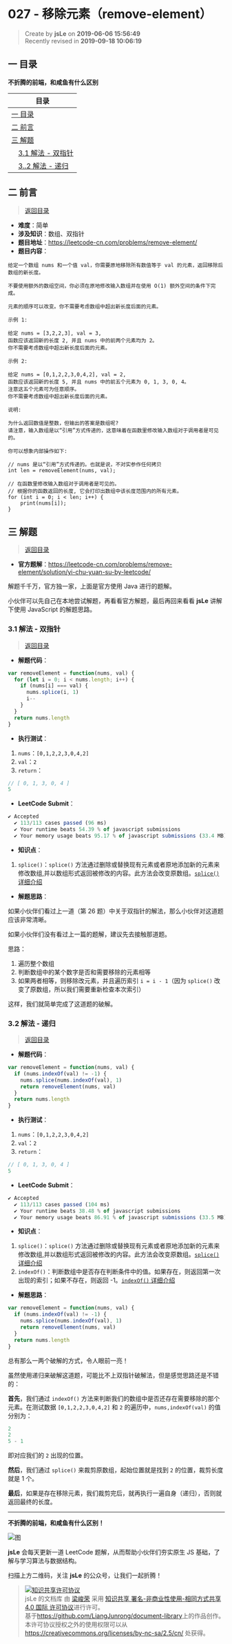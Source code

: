 # 027 - 移除元素（remove-element）

> Create by **jsLe** on **2019-06-06 15:56:49**  
> Recently revised in **2019-09-18 10:06:19**

## <a name="chapter-one" id="chapter-one">一 目录</a>

**不折腾的前端，和咸鱼有什么区别**

| 目录                                                                                     |
| ---------------------------------------------------------------------------------------- |
| [一 目录](#chapter-one)                                                                  |
| <a name="catalog-chapter-two" id="catalog-chapter-two"></a>[二 前言](#chapter-two)       |
| <a name="catalog-chapter-three" id="catalog-chapter-three"></a>[三 解题](#chapter-three) |
| &emsp;[3.1 解法 - 双指针](#chapter-three-one)                                            |
| &emsp;[3..2 解法 - 递归](#chapter-three-two)                                             |

## <a name="chapter-two" id="chapter-two">二 前言</a>

> [返回目录](#chapter-one)

- **难度**：简单
- **涉及知识**：数组、双指针
- **题目地址**：https://leetcode-cn.com/problems/remove-element/
- **题目内容**：

```
给定一个数组 nums 和一个值 val，你需要原地移除所有数值等于 val 的元素，返回移除后数组的新长度。

不要使用额外的数组空间，你必须在原地修改输入数组并在使用 O(1) 额外空间的条件下完成。

元素的顺序可以改变。你不需要考虑数组中超出新长度后面的元素。

示例 1:

给定 nums = [3,2,2,3], val = 3,
函数应该返回新的长度 2, 并且 nums 中的前两个元素均为 2。
你不需要考虑数组中超出新长度后面的元素。

示例 2:

给定 nums = [0,1,2,2,3,0,4,2], val = 2,
函数应该返回新的长度 5, 并且 nums 中的前五个元素为 0, 1, 3, 0, 4。
注意这五个元素可为任意顺序。
你不需要考虑数组中超出新长度后面的元素。

说明:

为什么返回数值是整数，但输出的答案是数组呢?
请注意，输入数组是以“引用”方式传递的，这意味着在函数里修改输入数组对于调用者是可见的。

你可以想象内部操作如下:

// nums 是以“引用”方式传递的。也就是说，不对实参作任何拷贝
int len = removeElement(nums, val);

// 在函数里修改输入数组对于调用者是可见的。
// 根据你的函数返回的长度, 它会打印出数组中该长度范围内的所有元素。
for (int i = 0; i < len; i++) {
    print(nums[i]);
}
```

## <a name="chapter-three" id="chapter-three">三 解题</a>

> [返回目录](#chapter-one)

- **官方题解**：https://leetcode-cn.com/problems/remove-element/solution/yi-chu-yuan-su-by-leetcode/

解题千千万，官方独一家，上面是官方使用 Java 进行的题解。

小伙伴可以先自己在本地尝试解题，再看看官方解题，最后再回来看看 **jsLe** 讲解下使用 JavaScript 的解题思路。

### <a name="chapter-three-one" id="chapter-three-one">3.1 解法 - 双指针</a>

> [返回目录](#chapter-one)

- **解题代码**：

```js
var removeElement = function(nums, val) {
  for (let i = 0; i < nums.length; i++) {
    if (nums[i] === val) {
      nums.splice(i, 1)
      i--
    }
  }
  return nums.length
}
```

- **执行测试**：

1. `nums`：`[0,1,2,2,3,0,4,2]`
2. `val`：`2`
3. `return`：

```js
// [ 0, 1, 3, 0, 4 ]
5
```

- **LeetCode Submit**：

```js
✔ Accepted
  ✔ 113/113 cases passed (96 ms)
  ✔ Your runtime beats 54.39 % of javascript submissions
  ✔ Your memory usage beats 95.17 % of javascript submissions (33.4 MB)
```

- **知识点**：

1. `splice()`：`splice()` 方法通过删除或替换现有元素或者原地添加新的元素来修改数组,并以数组形式返回被修改的内容。此方法会改变原数组。[`splice()` 详细介绍](https://github.com/LiangJunrong/document-library/blob/master/JavaScript-library/JavaScript/%E5%86%85%E7%BD%AE%E5%AF%B9%E8%B1%A1/Array/splice.md)

- **解题思路**：

如果小伙伴们看过上一道（第 26 题）中关于双指针的解法，那么小伙伴对这道题应该非常清晰。

如果小伙伴们没有看过上一篇的题解，建议先去接触那道题。

思路：

1. 遍历整个数组
2. 判断数组中的某个数字是否和需要移除的元素相等
3. 如果两者相等，则移除改元素，并且遍历索引 `i = i - 1`（因为 `splice()` 改变了原数组，所以我们需要重新检查本次索引）

这样，我们就简单完成了这道题的破解。

### <a name="chapter-three-two" id="chapter-three-two">3.2 解法 - 递归</a>

> [返回目录](#chapter-one)

- **解题代码**：

```js
var removeElement = function(nums, val) {
  if (nums.indexOf(val) != -1) {
    nums.splice(nums.indexOf(val), 1)
    return removeElement(nums, val)
  }
  return nums.length
}
```

- **执行测试**：

1. `nums`：`[0,1,2,2,3,0,4,2]`
2. `val`：`2`
3. `return`：

```js
// [ 0, 1, 3, 0, 4 ]
5
```

- **LeetCode Submit**：

```js
✔ Accepted
  ✔ 113/113 cases passed (104 ms)
  ✔ Your runtime beats 38.48 % of javascript submissions
  ✔ Your memory usage beats 86.91 % of javascript submissions (33.5 MB)
```

- **知识点**：

1. `splice()`：`splice()` 方法通过删除或替换现有元素或者原地添加新的元素来修改数组,并以数组形式返回被修改的内容。此方法会改变原数组。[`splice()` 详细介绍](https://github.com/LiangJunrong/document-library/blob/master/JavaScript-library/JavaScript/%E5%86%85%E7%BD%AE%E5%AF%B9%E8%B1%A1/Array/splice.md)
2. `indexOf()`：判断数组中是否存在判断条件中的值。如果存在，则返回第一次出现的索引；如果不存在，则返回 -1。[`indexOf()` 详细介绍](https://github.com/LiangJunrong/document-library/blob/master/JavaScript-library/JavaScript/%E5%86%85%E7%BD%AE%E5%AF%B9%E8%B1%A1/Array/indexOf.md)

- **解题思路**：

```js
var removeElement = function(nums, val) {
  if (nums.indexOf(val) != -1) {
    nums.splice(nums.indexOf(val), 1)
    return removeElement(nums, val)
  }
  return nums.length
}
```

总有那么一两个破解的方式，令人眼前一亮！

虽然使用递归来破解这道题，可能比不上双指针破解法，但是感觉思路还是不错的：

**首先**，我们通过 `indexOf()` 方法来判断我们的数组中是否还存在需要移除的那个元素。在测试数据 `[0,1,2,2,3,0,4,2]` 和 `2` 的遍历中，`nums,indexOf(val)` 的值分别为：

```js
2
2
5 - 1
```

即对应我们的 `2` 出现的位置。

**然后**，我们通过 `splice()` 来裁剪原数组，起始位置就是找到 `2` 的位置，裁剪长度就是 1 个。

**最后**，如果是存在移除元素，我们裁剪完后，就再执行一遍自身（递归），否则就返回最终的长度。

---

**不折腾的前端，和咸鱼有什么区别！**

![图](../../../public-repertory/img/z-small-wechat-public-address.jpg)

**jsLe** 会每天更新一道 LeetCode 题解，从而帮助小伙伴们夯实原生 JS 基础，了解与学习算法与数据结构。

扫描上方二维码，关注 **jsLe** 的公众号，让我们一起折腾！

> <a rel="license" href="http://creativecommons.org/licenses/by-nc-sa/4.0/"><img alt="知识共享许可协议" style="border-width:0" src="https://i.creativecommons.org/l/by-nc-sa/4.0/88x31.png" /></a><br /><span xmlns:dct="http://purl.org/dc/terms/" property="dct:title">jsLe 的文档库</span> 由 <a xmlns:cc="http://creativecommons.org/ns#" href="https://github.com/LiangJunrong/document-library" property="cc:attributionName" rel="cc:attributionURL">梁峻荣</a> 采用 <a rel="license" href="http://creativecommons.org/licenses/by-nc-sa/4.0/">知识共享 署名-非商业性使用-相同方式共享 4.0 国际 许可协议</a>进行许可。<br />基于<a xmlns:dct="http://purl.org/dc/terms/" href="https://github.com/LiangJunrong/document-library" rel="dct:source">https://github.com/LiangJunrong/document-library</a>上的作品创作。<br />本许可协议授权之外的使用权限可以从 <a xmlns:cc="http://creativecommons.org/ns#" href="https://creativecommons.org/licenses/by-nc-sa/2.5/cn/" rel="cc:morePermissions">https://creativecommons.org/licenses/by-nc-sa/2.5/cn/</a> 处获得。

